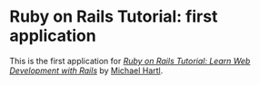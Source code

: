 # Ruby on Rails Tutorial: first application

This is the first application for
[*Ruby on Rails Tutorial: Learn Web Development with Rails*](http://railstutorial.org/) 
by [Michael Hartl](http://michaelhartl.com/).



